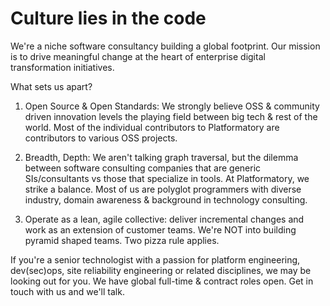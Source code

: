 # Culture lies in the code

We're a niche software consultancy building a global footprint. Our mission is to drive meaningful change at the heart of enterprise digital transformation initiatives.

What sets us apart?

1. Open Source & Open Standards: We strongly believe OSS & community driven innovation levels the playing field between big tech & rest of the world. Most of the individual contributors to Platformatory are contributors to various OSS projects.

2. Breadth, Depth: We aren't talking graph traversal, but the dilemma between software consulting companies that are generic SIs/consultants vs those that specialize in tools. At Platformatory, we strike a balance. Most of us are polyglot programmers with diverse industry, domain awareness & background in technology consulting.

3. Operate as a lean, agile collective: deliver incremental changes and work as an extension of customer teams. We're NOT into building pyramid shaped teams. Two pizza rule applies.

If you're a senior technologist with a passion for platform engineering, dev(sec)ops, site reliability engineering or related disciplines, we may be looking out for you. We have global full-time & contract roles open. Get in touch with us and we'll talk.
